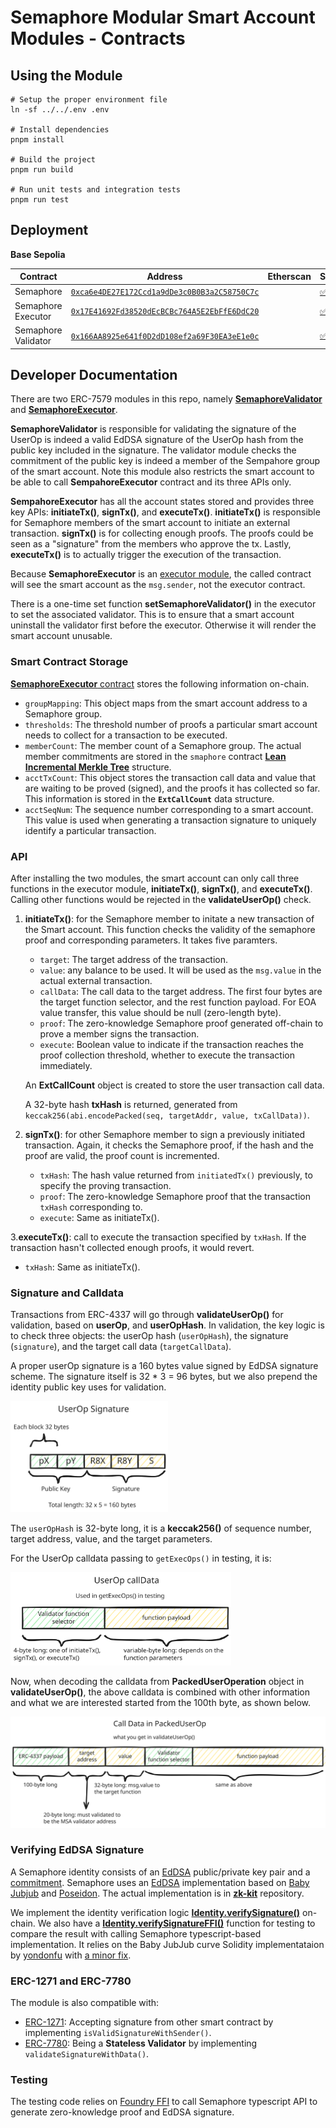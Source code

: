 # Semaphore Modular Smart Account Modules - Contracts

## Using the Module

```shell
# Setup the proper environment file
ln -sf ../../.env .env

# Install dependencies
pnpm install

# Build the project
pnpm run build

# Run unit tests and integration tests
pnpm run test
```

## Deployment

**Base Sepolia**


| Contract    |Address | Etherscan  | Sourcify | Blockscout |
| -------- | ------- | ------------ | --------- | --------- |
| Semaphore  | [`0xca6e4DE27E172Ccd1a9dDe3c0B0B3a2C58750C7c`](https://sepolia.basescan.org/address/0xca6e4DE27E172Ccd1a9dDe3c0B0B3a2C58750C7c)     |     | [✅](https://repo.sourcify.dev/contracts/full_match/84532/0xca6e4DE27E172Ccd1a9dDe3c0B0B3a2C58750C7c/) | [✅](https://base-sepolia.blockscout.com/address/0xca6e4DE27E172Ccd1a9dDe3c0B0B3a2C58750C7c?tab=contract)   |
| Semaphore Executor | [`0x17E41692Fd38520dEcBCBc764A5E2EbFfE6DdC20`](https://sepolia.basescan.org/address/0x17E41692Fd38520dEcBCBc764A5E2EbFfE6DdC20) |   | [✅](https://repo.sourcify.dev/contracts/full_match/84532/0x17E41692Fd38520dEcBCBc764A5E2EbFfE6DdC20/)  |  [✅](https://base-sepolia.blockscout.com/address/0x17E41692Fd38520dEcBCBc764A5E2EbFfE6DdC20?tab=contract)  |
| Semaphore Validator  | [`0x166AA8925e641f0D2dD108ef2a69F30EA3eE1e0c`](https://sepolia.basescan.org/address/0x166AA8925e641f0D2dD108ef2a69F30EA3eE1e0c)  |   | [✅](https://repo.sourcify.dev/contracts/full_match/84532/0x166AA8925e641f0D2dD108ef2a69F30EA3eE1e0c/)  |  [✅](https://base-sepolia.blockscout.com/address/0x166AA8925e641f0D2dD108ef2a69F30EA3eE1e0c?tab=contract)  |

## Developer Documentation

There are two ERC-7579 modules in this repo, namely [**SemaphoreValidator**](./src/SemaphoreValidator.sol) and [**SemaphoreExecutor**](./src/SemaphoreExecutor.sol). 

**SemaphoreValidator** is responsible for validating the signature of the UserOp is indeed a valid EdDSA signature of the UserOp hash from the public key included in the signature. The validator module checks the commitment of the public key is indeed a member of the Sempahore group of the smart account. Note this module also restricts the smart account to be able to call **SempahoreExecutor** contract and its three APIs only.

**SempahoreExecutor** has all the account states stored and provides three key APIs: **initiateTx()**, **signTx()**, and **executeTx()**. **initiateTx()** is responsible for Semaphore members of the smart account to initiate an external transaction. **signTx()** is for collecting enough proofs. The proofs could be seen as a "signature" from the members who approve the tx. Lastly, **executeTx()** is to actually trigger the execution of the transaction.

Because **SemaphoreExecutor** is an [executor module](https://eips.ethereum.org/EIPS/eip-7579#executors), the called contract will see the smart account as the `msg.sender`, not the executor contract.

There is a one-time set function **setSemaphoreValidator()** in the executor to set the associated validator. This is to ensure that a smart account uninstall the validator first before the executor. Otherwise it will render the smart account unusable.

### Smart Contract Storage

[**SemaphoreExecutor** contract](./src/SemaphoreExecutor.sol) stores the following information on-chain.

- `groupMapping`: This object maps from the smart account address to a Semaphore group.
- `thresholds`: The threshold number of proofs a particular smart account needs to collect for a transaction to be executed.
- `memberCount`: The member count of a Semaphore group. The actual member commitments are stored in the `smaphore` contract [**Lean Incremental Merkle Tree**](https://github.com/privacy-scaling-explorations/zk-kit.solidity/tree/main/packages/lean-imt) structure.
- `acctTxCount`: This object stores the transaction call data and value that are waiting to be proved (signed), and the proofs it has collected so far. This information is stored in the **`ExtCallCount`** data structure.
- `acctSeqNum`: The sequence number corresponding to a smart account. This value is used when generating a transaction signature to uniquely identify a particular transaction.

### API

After installing the two modules, the smart account can only call three functions in the executor module, **initiateTx()**, **signTx()**, and **executeTx()**. Calling other functions would be rejected in the **validateUserOp()** check.

1. **initiateTx()**: for the Semaphore member to initate a new transaction of the Smart account. This function checks the validity of the semaphore proof and corresponding parameters. It takes five paramters.

   - `target`: The target address of the transaction.
   - `value`: any balance to be used. It will be used as the `msg.value` in the actual external transaction.
   - `callData`: The call data to the target address. The first four bytes are the target function selector, and the rest function payload. For EOA value transfer, this value should be null (zero-length byte).
   - `proof`: The zero-knowledge Semaphore proof generated off-chain to prove a member signs the transaction.
   - `execute`: Boolean value to indicate if the transaction reaches the proof collection threshold, whether to execute the transaction immediately.

   An **ExtCallCount** object is created to store the user transaction call data.

   A 32-byte hash **txHash** is returned, generated from `keccak256(abi.encodePacked(seq, targetAddr, value, txCallData))`.

2. **signTx()**: for other Semaphore member to sign a previously initiated transaction. Again, it checks the Semaphore proof, if the hash and the proof are valid, the proof count is incremented.

   - `txHash`: The hash value returned from `initiatedTx()` previously, to specify the proving transaction.
   - `proof`: The zero-knowledge Semaphore proof that the transaction `txHash` corresponding to.
   - `execute`: Same as initiateTx().

3.**executeTx()**: call to execute the transaction specified by `txHash`. If the transaction hasn't collected enough proofs, it would revert.

   - `txHash`: Same as initiateTx().

### Signature and Calldata

Transactions from ERC-4337 will go through **validateUserOp()** for validation, based on **userOp**, and **userOpHash**. In validation, the key logic is to check three objects: the userOp hash (`userOpHash`), the signature (`signature`), and the target call data (`targetCallData`).

A proper userOp signature is a 160 bytes value signed by EdDSA signature scheme. The signature itself is 32 * 3 = 96 bytes, but we also prepend the identity public key uses for validation.

<img src="../../docs/contracts-assets/userop-signature.svg" alt="UserOp Signature" width="50%"/>

The `userOpHash` is 32-byte long, it is a **keccak256()** of sequence number, target address, value, and the target parameters.

For the UserOp calldata passing to `getExecOps()` in testing, it is:

<img src="../../docs/contracts-assets/userop-calldata.svg" alt="UserOp Calldata" width="70%"/>

Now, when decoding the calldata from **PackedUserOperation** object in **validateUserOp()**, the above calldata is combined with other information and what we are interested started from the 100th byte, as shown below.

![calldata-packedUserOp](../../docs/contracts-assets/calldata-packedUserOp.svg)

### Verifying EdDSA Signature

A Semaphore identity consists of an [EdDSA](https://en.wikipedia.org/wiki/EdDSA) public/private key pair and a [commitment](https://docs.semaphore.pse.dev/glossary#identity-commitment). Semaphore uses an [EdDSA](https://github.com/privacy-scaling-explorations/zk-kit/tree/main/packages/eddsa-poseidon) implementation based on [Baby Jubjub](https://eips.ethereum.org/EIPS/eip-2494) and [Poseidon](https://www.poseidon-hash.info/). The actual implementation is in [**zk-kit**](https://github.com/privacy-scaling-explorations/zk-kit) repository. 

We implement the identity verification logic [**Identity.verifySignature()**](https://github.com/jimmychu0807/semaphore-msa-modules/blob/4842f2a175d72e8bdd59baf8cdeb46fdefc3a8d5/src/utils/Identity.sol#L39) on-chain. We also have a **[Identity.verifySignatureFFI()](https://github.com/jimmychu0807/semaphore-msa-modules/blob/4842f2a175d72e8bdd59baf8cdeb46fdefc3a8d5/src/utils/Identity.sol#L20)** function for testing to compare the result with calling Semaphore typescript-based implementation. It relies on the Baby JubJub curve Solidity implementataion by [yondonfu](https://github.com/yondonfu/sol-baby-jubjub) with [a minor fix](https://github.com/jimmychu0807/semaphore-msa-modules/blob/4842f2a175d72e8bdd59baf8cdeb46fdefc3a8d5/src/utils/CurveBabyJubJub.sol#L4-L5).

### ERC-1271 and ERC-7780

The module is also compatible with: 

- [ERC-1271](https://eips.ethereum.org/EIPS/eip-1271): Accepting signature from other smart contract by implementing `isValidSignatureWithSender()`.
- [ERC-7780](https://eips.ethereum.org/EIPS/eip-7780): Being a **Stateless Validator** by implementing `validateSignatureWithData()`.

### Testing

The testing code relies on [Foundry FFI](https://book.getfoundry.sh/cheatcodes/ffi) to call Semaphore typescript API to generate zero-knowledge proof and EdDSA signature.
